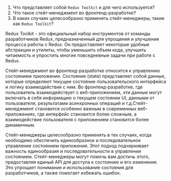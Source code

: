 1. Что представляет собой `Redux Toolkit` и для чего используется?
2. Что такое стейт-менеджмент во фронтенд-разработке?
3. В каких случаях целесообразно применять стейт-менеджеры, такие как `Redux Toolkit`?


 Redux Toolkit - это официальный набор инструментов от команды разработчиков Redux, предназначенный для упрощения и улучшения процесса работы с Redux. Он предоставляет некоторые удобные абстракции и утилиты, чтобы уменьшить объем кода, улучшить читаемость и упростить многие повседневные задачи при работе с Redux.

 Стейт-менеджмент во фронтенд-разработке относится к управлению состоянием приложения. Состояние (state) представляет собой данные, которые определяют текущее состояние пользовательского интерфейса и логику взаимодействия с ним. Во фронтенд-разработке, где пользователь взаимодействует с веб-приложением, эти данные могут включать в себя информацию о текущем состоянии UI, данными от пользователя, результатами асинхронных операций и т.д.Стейт-менеджмент становится особенно важным в современных веб-приложениях, где интерфейс становится более сложным, а взаимодействие пользователя с приложением становится более динамичным.

 Стейт-менеджеры целесообразно применять в тех случаях, когда необходимо обеспечить единообразное и последовательное управление состоянием приложения.
Этот подход подчеркивает важность единообразия и последовательности в управлении состоянием. Стейт-менеджеры могут помочь вам достичь этого, предоставляя единый API для доступа к состоянию и его изменения. Это упрощает понимание и использование состояния для разработчиков, а также помогает избежать ошибок.
